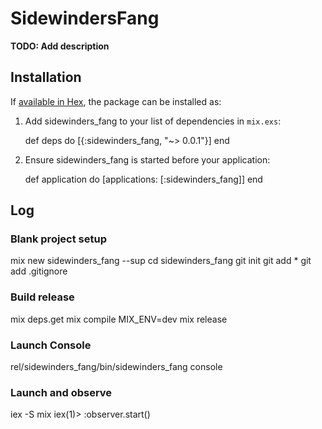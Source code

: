 # SidewindersFang

**TODO: Add description**

## Installation

If [available in Hex](https://hex.pm/docs/publish), the package can be installed as:

  1. Add sidewinders_fang to your list of dependencies in `mix.exs`:

        def deps do
          [{:sidewinders_fang, "~> 0.0.1"}]
        end

  2. Ensure sidewinders_fang is started before your application:

        def application do
          [applications: [:sidewinders_fang]]
        end



## Log

### Blank project setup

  mix new sidewinders_fang --sup
  cd sidewinders_fang
  git init
  git add *
  git add .gitignore

### Build release

  mix deps.get
  mix compile
  MIX_ENV=dev mix release

### Launch Console

  rel/sidewinders_fang/bin/sidewinders_fang console

### Launch and observe

  iex -S mix
  iex(1)> :observer.start()